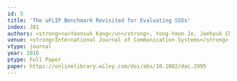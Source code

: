 ```yaml
---
id: 5
title: 'The uFLIP Benchmark Revisited for Evaluating SSDs'
index: J01
authors: <strong><u>Yoonsuk Kang</u></strong>, Yong-Yeon Jo, Jaehyuk Cha, Sang-Wook Kim, and Young Kyun Shin
venue: <strong>International Journal of Communication Systems</strong> (SCIE)
vtype: journal
year: 2016
ptype: Full Paper
paper: https://onlinelibrary.wiley.com/doi/abs/10.1002/dac.2995
---
```



